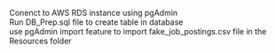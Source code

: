 Conenct to AWS RDS instance using pgAdmin  
Run DB_Prep.sql file to create table in database  
use pgAdmin import feature to import fake_job_postings.csv file in the Resources folder
